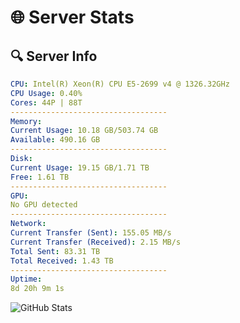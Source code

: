 # 🌐 Server Stats
## 🔍 Server Info
```yaml
CPU: Intel(R) Xeon(R) CPU E5-2699 v4 @ 1326.32GHz
CPU Usage: 0.40%
Cores: 44P | 88T
-----------------------------------
Memory:
Current Usage: 10.18 GB/503.74 GB
Available: 490.16 GB
-----------------------------------
Disk:
Current Usage: 19.15 GB/1.71 TB
Free: 1.61 TB
-----------------------------------
GPU:
No GPU detected
-----------------------------------
Network:
Current Transfer (Sent): 155.05 MB/s
Current Transfer (Received): 2.15 MB/s
Total Sent: 83.31 TB
Total Received: 1.43 TB
-----------------------------------
Uptime:
8d 20h 9m 1s
```
![GitHub Stats](https://img.shields.io/badge/Updated-2025-02-16_18:52:19-blue)